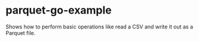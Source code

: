 # parquet-go-example

Shows how to perform basic operations like read a CSV and write it out as a Parquet file.



